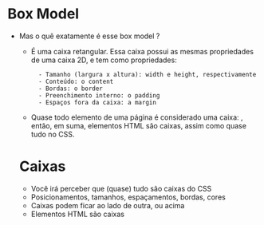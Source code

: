 # Box Model
* Mas o quê exatamente é esse box model ?
    - É uma caixa retangular. Essa caixa possui as mesmas propriedades de uma caixa 2D,
        e tem como propriedades:

            - Tamanho (largura x altura): width e height, respectivamente
            - Conteúdo: o content
            - Bordas: o border
            - Preenchimento interno: o padding
            - Espaços fora da caixa: a margin    
    - Quase todo elemento de uma página é considerado uma caixa: , então, em suma, elementos HTML são caixas, assim como quase tudo no CSS.

    # Caixas
    * Você irá perceber que (quase) tudo são caixas do CSS
    * Posicionamentos, tamanhos, espaçamentos, bordas, cores
    * Caixas podem ficar ao lado de outra, ou acima
    * Elementos HTML são caixas